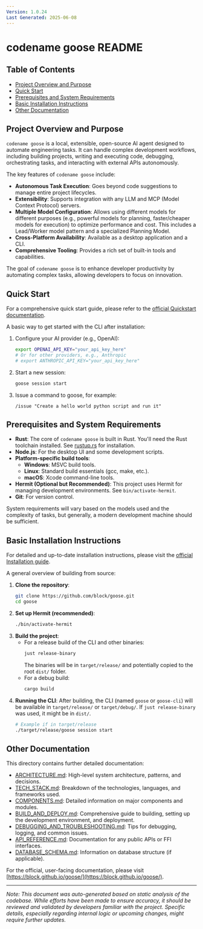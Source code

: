 ```yaml
---
Version: 1.0.24
Last Generated: 2025-06-08
---
```


# codename goose README

## Table of Contents
- [Project Overview and Purpose](#project-overview-and-purpose)
- [Quick Start](#quick-start)
- [Prerequisites and System Requirements](#prerequisites-and-system-requirements)
- [Basic Installation Instructions](#basic-installation-instructions)
- [Other Documentation](#other-documentation)

## Project Overview and Purpose
`codename goose` is a local, extensible, open-source AI agent designed to automate engineering tasks. It can handle complex development workflows, including building projects, writing and executing code, debugging, orchestrating tasks, and interacting with external APIs autonomously.

The key features of `codename goose` include:
- **Autonomous Task Execution**: Goes beyond code suggestions to manage entire project lifecycles.
- **Extensibility**: Supports integration with any LLM and MCP (Model Context Protocol) servers.
- **Multiple Model Configuration**: Allows using different models for different purposes (e.g., powerful models for planning, faster/cheaper models for execution) to optimize performance and cost. This includes a Lead/Worker model pattern and a specialized Planning Model.
- **Cross-Platform Availability**: Available as a desktop application and a CLI.
- **Comprehensive Tooling**: Provides a rich set of built-in tools and capabilities.

The goal of `codename goose` is to enhance developer productivity by automating complex tasks, allowing developers to focus on innovation.

## Quick Start
For a comprehensive quick start guide, please refer to the [official Quickstart documentation](https://block.github.io/goose/docs/quickstart).

A basic way to get started with the CLI after installation:
1. Configure your AI provider (e.g., OpenAI):
   ```bash
   export OPENAI_API_KEY="your_api_key_here"
   # Or for other providers, e.g., Anthropic
   # export ANTHROPIC_API_KEY="your_api_key_here"
   ```
2. Start a new session:
   ```bash
   goose session start
   ```
3. Issue a command to goose, for example:
   ```
   /issue "Create a hello world python script and run it"
   ```

## Prerequisites and System Requirements
- **Rust**: The core of `codename goose` is built in Rust. You'll need the Rust toolchain installed. See [rustup.rs](https://rustup.rs/) for installation.
- **Node.js**: For the desktop UI and some development scripts.
- **Platform-specific build tools**:
    - **Windows**: MSVC build tools.
    - **Linux**: Standard build essentials (gcc, make, etc.).
    - **macOS**: Xcode command-line tools.
- **Hermit (Optional but Recommended)**: This project uses Hermit for managing development environments. See `bin/activate-hermit`.
- **Git**: For version control.

System requirements will vary based on the models used and the complexity of tasks, but generally, a modern development machine should be sufficient.

## Basic Installation Instructions
For detailed and up-to-date installation instructions, please visit the [official Installation guide](https://block.github.io/goose/docs/getting-started/installation).

A general overview of building from source:
1. **Clone the repository**:
   ```bash
   git clone https://github.com/block/goose.git
   cd goose
   ```
2. **Set up Hermit (recommended)**:
   ```bash
   ./bin/activate-hermit
   ```
3. **Build the project**:
   - For a release build of the CLI and other binaries:
     ```bash
     just release-binary
     ```
     The binaries will be in `target/release/` and potentially copied to the root `dist/` folder.
   - For a debug build:
     ```bash
     cargo build
     ```
4. **Running the CLI**:
   After building, the CLI (named `goose` or `goose-cli`) will be available in `target/release/` or `target/debug/`. If `just release-binary` was used, it might be in `dist/`.
   ```bash
   # Example if in target/release
   ./target/release/goose session start
   ```

## Other Documentation
This directory contains further detailed documentation:
- [ARCHITECTURE.md](./ARCHITECTURE.md): High-level system architecture, patterns, and decisions.
- [TECH_STACK.md](./TECH_STACK.md): Breakdown of the technologies, languages, and frameworks used.
- [COMPONENTS.md](./COMPONENTS.md): Detailed information on major components and modules.
- [BUILD_AND_DEPLOY.md](./BUILD_AND_DEPLOY.md): Comprehensive guide to building, setting up the development environment, and deployment.
- [DEBUGGING_AND_TROUBLESHOOTING.md](./DEBUGGING_AND_TROUBLESHOOTING.md): Tips for debugging, logging, and common issues.
- [API_REFERENCE.md](./API_REFERENCE.md): Documentation for any public APIs or FFI interfaces.
- [DATABASE_SCHEMA.md](./DATABASE_SCHEMA.md): Information on database structure (if applicable).

For the official, user-facing documentation, please visit [https://block.github.io/goose/](https://block.github.io/goose/).

---
*Note: This document was auto-generated based on static analysis of the codebase. While efforts have been made to ensure accuracy, it should be reviewed and validated by developers familiar with the project. Specific details, especially regarding internal logic or upcoming changes, might require further updates.*
